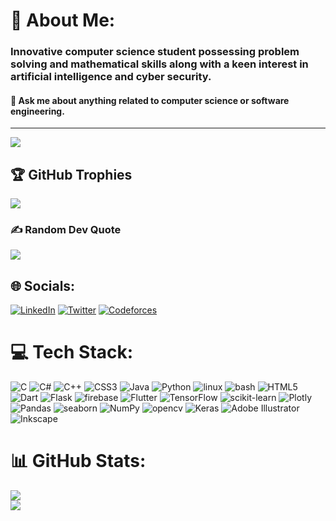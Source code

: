# 💫 About Me:
### Innovative computer science student possessing problem solving and mathematical skills along with a keen interest in artificial intelligence and cyber security.

#### 💬 Ask me about anything related to computer science or software engineering.
---
[![](https://visitcount.itsvg.in/api?id=IinjyI&icon=6&color=1)](https://visitcount.itsvg.in)

## 🏆 GitHub Trophies
![](https://github-profile-trophy.vercel.app/?username=IinjyI&theme=algolia&no-frame=false&no-bg=true&margin-w=4)


### ✍️ Random Dev Quote
![](https://quotes-github-readme.vercel.app/api?type=horizontal&theme=tokyonight)

## 🌐 Socials:
[![LinkedIn](https://img.shields.io/badge/LinkedIn-%230077B5.svg?logo=linkedin&logoColor=white)](https://linkedin.com/in/IinjyI) [![Twitter](https://img.shields.io/badge/Twitter-%231DA1F2.svg?logo=Twitter&logoColor=white)](https://twitter.com/IinjyI) [![Codeforces](https://img.shields.io/badge/-Codeforces-blue)](https://codeforces.com/profile/IinjyI)

# 💻 Tech Stack:
![C](https://img.shields.io/badge/c-%2300599C.svg?style=flat&logo=c&logoColor=white) ![C#](https://img.shields.io/badge/c%23-%23239120.svg?style=flat&logo=c-sharp&logoColor=white) ![C++](https://img.shields.io/badge/c++-%2300599C.svg?style=flat&logo=c%2B%2B&logoColor=white) ![CSS3](https://img.shields.io/badge/css3-%231572B6.svg?style=flat&logo=css3&logoColor=white) ![Java](https://img.shields.io/badge/java-%23ED8B00.svg?style=flat&logo=java&logoColor=white) ![Python](https://img.shields.io/badge/python-3670A0?style=flat&logo=python&logoColor=ffdd54) ![linux](https://img.shields.io/badge/-linux-blue) ![bash](https://img.shields.io/badge/-bash-grey) ![HTML5](https://img.shields.io/badge/html5-%23E34F26.svg?style=flat&logo=html5&logoColor=white) ![Dart](https://img.shields.io/badge/dart-%230175C2.svg?style=flat&logo=dart&logoColor=white) ![Flask](https://img.shields.io/badge/flask-%23000.svg?style=flat&logo=flask&logoColor=white) ![firebase](https://img.shields.io/badge/-firebase-yellow) ![Flutter](https://img.shields.io/badge/Flutter-%2302569B.svg?style=flat&logo=Flutter&logoColor=white) ![TensorFlow](https://img.shields.io/badge/TensorFlow-%23FF6F00.svg?style=flat&logo=TensorFlow&logoColor=white) ![scikit-learn](https://img.shields.io/badge/scikit--learn-%23F7931E.svg?style=flat&logo=scikit-learn&logoColor=white) ![Plotly](https://img.shields.io/badge/Plotly-%233F4F75.svg?style=flat&logo=plotly&logoColor=white) ![Pandas](https://img.shields.io/badge/pandas-%23150458.svg?style=flat&logo=pandas&logoColor=white) ![seaborn](https://img.shields.io/badge/-seaborn-9cf) ![NumPy](https://img.shields.io/badge/numpy-%23013243.svg?style=flat&logo=numpy&logoColor=white) ![opencv](https://img.shields.io/badge/-opencv-green) ![Keras](https://img.shields.io/badge/Keras-%23D00000.svg?style=flat&logo=Keras&logoColor=white) ![Adobe Illustrator](https://img.shields.io/badge/adobeillustrator-%23FF9A00.svg?style=flat&logo=adobeillustrator&logoColor=white) ![Inkscape](https://img.shields.io/badge/Inkscape-e0e0e0?style=flat&logo=inkscape&logoColor=080A13)

# 📊 GitHub Stats:
![](https://github-readme-stats.vercel.app/api?username=IinjyI&theme=prussian&hide_border=true&include_all_commits=false&count_private=true)<br/>
![](https://github-readme-streak-stats.herokuapp.com/?user=IinjyI&theme=prussian&hide_border=true)<br/>


